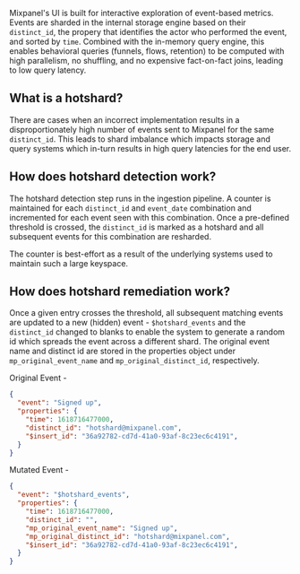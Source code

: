Mixpanel's UI is built for interactive exploration of event-based metrics. Events are sharded in the internal storage engine based on their `distinct_id`, the propery that identifies the actor who performed the event, and sorted by `time`. Combined with the in-memory query engine, this enables behavioral queries (funnels, flows, retention) to be computed with high parallelism, no shuffling, and no expensive fact-on-fact joins, leading to low query latency.

## What is a hotshard?
There are cases when an incorrect implementation results in a disproportionately high number of events sent to Mixpanel for the same `distinct_id`. This leads to shard imbalance which impacts storage and query systems which in-turn results in high query latencies for the end user.

## How does hotshard detection work?
The hotshard detection step runs in the ingestion pipeline. A counter is maintained for each `distinct_id` and `event_date` combination and incremented for each event seen with this combination. Once a pre-defined threshold is crossed, the `distinct_id` is marked as a hotshard and all subsequent events for this combination are resharded.

The counter is best-effort as a result of the underlying systems used to maintain such a large keyspace. 

## How does hotshard remediation work?
Once a given entry crosses the threshold, all subsequent matching events are updated to a new (hidden) event - `$hotshard_events` and the `distinct_id` changed to blanks to enable the system to generate a random id which spreads the event across a different shard. The original event name and distinct id are stored in the properties object under `mp_original_event_name` and `mp_original_distinct_id`, respectively.

Original Event - 
```json
{
  "event": "Signed up",
  "properties": {
    "time": 1618716477000,
    "distinct_id": "hotshard@mixpanel.com",
    "$insert_id": "36a92782-cd7d-41a0-93af-8c23ec6c4191",
  }
}
```

Mutated Event - 
```json
{
  "event": "$hotshard_events",
  "properties": {
    "time": 1618716477000,
    "distinct_id": "",
    "mp_original_event_name": "Signed up",
    "mp_original_distinct_id": "hotshard@mixpanel.com",
    "$insert_id": "36a92782-cd7d-41a0-93af-8c23ec6c4191",
  }
}
```
